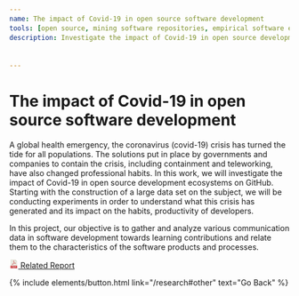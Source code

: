 ```yaml
---
name: The impact of Covid-19 in open source software development
tools: [open source, mining software repositories, empirical software engineering]
description: Investigate the impact of Covid-19 in open source development ecosystems on GitHub. Starting with the construction of a large data set on the subject, we will be conducting experiments in order to understand what this crisis has generated and its impact on the habits, productivity of developers.


---
```



# The impact of Covid-19 in open source software development

A global health emergency, the coronavirus (covid-19) crisis has turned the tide for all populations. The solutions put in place by governments and companies to contain the crisis, including containment and teleworking, have also changed professional habits. In this work, we will investigate the impact of Covid-19 in open source development ecosystems on GitHub. Starting with the construction of a large data set on the subject, we will be conducting experiments in order to understand what this crisis has generated and its impact on the habits, productivity of developers.

In this project, our objective is to gather and analyze various communication data in software development towards learning contributions and relate them to the characteristics of the software products and processes. 


<a href="https://pure.sabanciuniv.edu/sites/pure.sabanciuniv.edu/files/pure-reports/the-impact-of-covid-19-in-open-source-software-development.pdf" target="_blank"> <img src="/img/icons/pdf.svg" style="height: 16px; margin: auto; display: inline;"> Related Report </a>



<p class="text-center">
{% include elements/button.html link="/research#other" text="Go Back" %}
</p>
